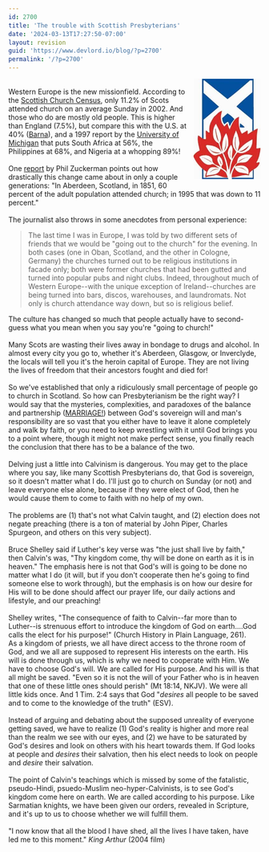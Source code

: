 ```yaml
---
id: 2700
title: 'The trouble with Scottish Presbyterians'
date: '2024-03-13T17:27:50-07:00'
layout: revision
guid: 'https://www.devlord.io/blog/?p=2700'
permalink: '/?p=2700'
---
```


<a href="/assets/img/2011/10/cosic-logo.jpg" style="clear:right;float:right;margin-bottom:1em;margin-left:1em;"><img border="0" height="200" src="/assets/img/2011/10/cosic-logo.jpg?w=201" width="134" /></a><br />Western Europe is the new missionfield.  According to the <a href="http://www.scottishchristian.com/features/0305census01.shtml" target="_blank" rel="noopener">Scottish Church Census</a>, only 11.2% of Scots attended church on an average Sunday in 2002.  And those who do are mostly old people.  This is higher than England (7.5%), but compare this with the U.S. at 40% (<a href="http://www.barna.org/FlexPage.aspx?Page=BarnaUpdate&amp;BarnaUpdateID=120" target="_blank" rel="noopener">Barna</a>), and a 1997 report by the <a href="http://www.adherents.com/Na/Na_44.html" target="_blank" rel="noopener">University of Michigan</a> that puts South Africa at 56%, the Philippines at 68%, and Nigeria at a whopping 89%!<br /><br />One <a href="http://www.findarticles.com/p/articles/mi_m2843/is_2_28/ai_114090210" target="_blank" rel="noopener">report</a> by Phil Zuckerman points out how drastically this change came about in only a couple generations: "In Aberdeen, Scotland, in 1851, 60 percent of the adult population attended church; in 1995 that was down to 11 percent."<br /><br />The journalist also throws in some anecdotes from personal experience:<br /><blockquote>The last time I was in Europe, I was told by two different sets of friends that we would be "going out to the church" for the evening. In both cases (one in Oban, Scotland, and the other in Cologne, Germany) the churches turned out to be religious institutions in facade only; both were former churches that had been gutted and turned into popular pubs and night clubs. Indeed, throughout much of Western Europe--with the unique exception of Ireland--churches are being turned into bars, discos, warehouses, and laundromats. Not only is church attendance way down, but so is religious belief.</blockquote>The culture has changed so much that people actually have to second-guess what you mean when you say you're "going to church!"<br /><br />Many Scots are wasting their lives away in bondage to drugs and alcohol.  In almost every city you go to, whether it's Aberdeen, Glasgow, or Inverclyde, the locals will tell you it's the heroin capital of Europe.  They are not living the lives of freedom that their ancestors fought and died for!<br /><br />So we've established that only a ridiculously small percentage of people go to church in Scotland.  So how can Presbyterianism be the right way?  I would say that the mysteries, complexities, and paradoxes of the balance and partnership (<a href="https://www.devlord.io/blog/2005/01/10/killing-our-idolatrous-desires/">MARRIAGE!</a>) between God's sovereign will and man's responsibility are so vast that you either have to leave it alone completely and walk by faith, or you need to keep wrestling with it until God brings you to a point where, though it might not make perfect sense, you finally reach the conclusion that there has to be a balance of the two.<br /><br />Delving just a little into Calvinism is dangerous.  You may get to the place where you say, like many Scottish Presbyterians do, that God is sovereign, so it doesn't matter what I do.  I'll just go to church on Sunday (or not) and leave everyone else alone, because if they were elect of God, then he would cause them to come to faith with no help of my own.<br /><br />The problems are (1) that's not what Calvin taught, and (2) election does not negate preaching (there is a ton of material by John Piper, Charles Spurgeon, and others on this very subject).<br /><br />Bruce Shelley said if Luther's key verse was "the just shall live by faith," then Calvin's was, "Thy kingdom come, thy will be done on earth as it is in heaven."  The emphasis here is not that God's will is going to be done no matter what I do (it will, but if you don't cooperate then he's going to find someone else to work through), but the emphasis is on how our desire for His will to be done should affect our prayer life, our daily actions and lifestyle, and our preaching!<br /><br />Shelley writes, "The consequence of faith to Calvin--far more than to Luther--is strenuous effort to introduce the kingdom of God on earth....God calls the elect for his purpose!" (Church History in Plain Language, 261).<br />As a kingdom of priests, we all have direct access to the throne room of God, and we all are supposed to represent His interests on the earth.  His will is done through us, which is why we need to cooperate with Him.  We have to choose God's will.  We are called for His purpose.  And his will is that all might be saved.  "Even so it is not the will of your Father who is in heaven that one of these little ones should perish" (Mt 18:14, NKJV).  We were all little kids once.   And 1 Tim. 2:4 says that God "<i>desires</i> all people to be saved and to come to the knowledge of the truth" (ESV).<br /><br />Instead of arguing and debating about the supposed unreality of everyone getting saved, we have to realize (1) God's reality is higher and more real than the realm we see with our eyes, and (2) we have to be saturated by God's desires and look on others with his heart towards them.  If God looks at people and <i>desires</i> their salvation, then his elect needs to look on people and <i>desire</i> their salvation.<br /><br />The point of Calvin's teachings which is missed by some of the fatalistic, pseudo-Hindi, psuedo-Muslim neo-hyper-Calvinists, is to see God's kingdom come here on earth.  We are called according to his purpose.  Like Sarmatian knights, we have been given our orders, revealed in Scripture, and it's up to us to choose whether we will fulfill them.<br /><br />"I now know that all the blood I have shed, all the lives I have taken, have led me to this moment."  <i>King Arthur</i> (2004 film)<div class="blogger-post-footer"></div>